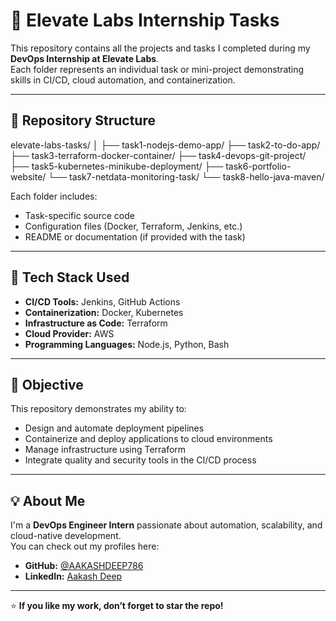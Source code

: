 # 🚀 Elevate Labs Internship Tasks

This repository contains all the projects and tasks I completed during my **DevOps Internship at Elevate Labs**.  
Each folder represents an individual task or mini-project demonstrating skills in CI/CD, cloud automation, and containerization.

---

## 📂 Repository Structure

elevate-labs-tasks/
│
├── task1-nodejs-demo-app/
├── task2-to-do-app/
├── task3-terraform-docker-container/
├── task4-devops-git-project/
├── task5-kubernetes-minikube-deployment/
├── task6-portfolio-website/
└── task7-netdata-monitoring-task/
└── task8-hello-java-maven/

Each folder includes:
- Task-specific source code
- Configuration files (Docker, Terraform, Jenkins, etc.)
- README or documentation (if provided with the task)

---

## 🧰 Tech Stack Used
- **CI/CD Tools:** Jenkins, GitHub Actions  
- **Containerization:** Docker, Kubernetes  
- **Infrastructure as Code:** Terraform  
- **Cloud Provider:** AWS  
- **Programming Languages:** Node.js, Python, Bash  

---

## 🎯 Objective
This repository demonstrates my ability to:
- Design and automate deployment pipelines  
- Containerize and deploy applications to cloud environments  
- Manage infrastructure using Terraform  
- Integrate quality and security tools in the CI/CD process  

---

## 💡 About Me
I'm a **DevOps Engineer Intern** passionate about automation, scalability, and cloud-native development.  
You can check out my profiles here:

- **GitHub:** [@AAKASHDEEP786](https://github.com/AAKASHDEEP786)  
- **LinkedIn:** [Aakash Deep](https://linkedin.com/in/aakash-deep)  

---

⭐ **If you like my work, don’t forget to star the repo!**


